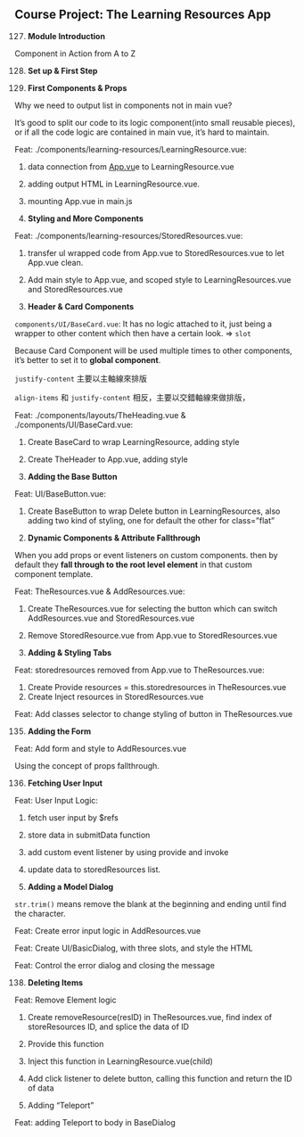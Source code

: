## Course Project: The Learning Resources App

127. **Module Introduction**

Component in Action from A to Z

128. **Set up & First Step**

129. **First Components & Props**

Why we need to output list in components not in main vue?

It’s good to split our code to its logic component(into small reusable pieces), or if all the code logic are contained in main vue, it’s hard to maintain.

Feat: ./components/learning-resources/LearningResource.vue:

1. data connection from [App.vu](http://App.vu)e to LearningResource.vue
2. adding output HTML in LearningResource.vue.
3. mounting App.vue in main.js

130. **Styling and More Components**

Feat: ./components/learning-resources/StoredResources.vue:

1. transfer ul wrapped code from App.vue to StoredResources.vue to let App.vue clean.
2. Add main style to App.vue, and scoped style to LearningResources.vue and StoredResources.vue

131. **Header & Card Components**

`components/UI/BaseCard.vue`: It has no logic attached to it, just being a wrapper to other content which then have a certain look. ⇒ `slot`

Because Card Component will be used multiple times to other components, it’s better to set it to **global component**.

`justify-content` 主要以主軸線來排版

`align-items` 和 `justify-content` 相反，主要以交錯軸線來做排版，

Feat: ./components/layouts/TheHeading.vue & ./components/UI/BaseCard.vue:

1. Create BaseCard to wrap LearningResource, adding style
2. Create TheHeader to App.vue, adding style

132. **Adding the Base Button**

Feat: UI/BaseButton.vue:

1. Create BaseButton to wrap Delete button in LearningResources, also adding two kind of styling, one for default the other for class=”flat”

133. **Dynamic Components & Attribute Fallthrough**

When you add props or event listeners on custom components. then by default they **fall through to the root level element** in that custom component template.

Feat: TheResources.vue & AddResources.vue:

1. Create TheResources.vue for selecting the button which can switch AddResources.vue and StoredResources.vue
2. Remove StoredResource.vue from App.vue to StoredResources.vue

134. **Adding & Styling Tabs**

Feat: storedresources removed from App.vue to TheResources.vue:

1. Create Provide resources = this.storedresources in TheResources.vue
2. Create Inject resources in StoredResources.vue

Feat: Add classes selector to change styling of button in TheResources.vue

135. **Adding the Form**

Feat: Add form and style to AddResources.vue

Using the concept of props fallthrough.

136. **Fetching User Input**

Feat: User Input Logic:

1. fetch user input by $refs
2. store data in submitData function
3. add custom event listener by using provide and invoke
4. update data to storedResources list.

137. **Adding a Model Dialog**

`str.trim()` means remove the blank at the beginning and ending until find the character.

Feat: Create error input logic in AddResources.vue

Feat: Create UI/BasicDialog, with three slots, and style the HTML

Feat: Control the error dialog and closing the message

138. **Deleting Items**

Feat: Remove Element logic

1. Create removeResource(resID) in TheResources.vue,  find index of storeResources ID, and splice the data of ID
2. Provide this function
3. Inject this function in LearningResource.vue(child)
4. Add click listener to delete button, calling this function and return the ID of data

139. Adding “Teleport”

Feat: adding Teleport to body in BaseDialog
